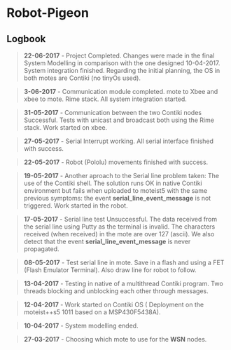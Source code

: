 ﻿# Robot-Pigeon
## Logbook

>**22-06-2017** - Project Completed. Changes were made in the final System Modelling in comparison
with the one designed 10-04-2017. System integration finished. Regarding the initial planning, the OS
in both motes are Contiki (no tinyOs used).

>**3-06-2017** - Communication module completed. mote to Xbee and xbee to mote.
Rime stack. All system integration started.

>**31-05-2017** - Communication between the two Contiki nodes Successful. Tests with unicast and broadcast both using the 
Rime stack. Work started on xbee.

>**27-05-2017** - Serial Interrupt working. All serial interface finished with success.

>**22-05-2017** - Robot (Pololu) movements finished with success.

>**19-05-2017** - Another aproach to the Serial line problem taken: The use of the Contiki shell. The solution runs OK in 
native Contiki environment but fails when uploaded to moteist5 with the same previous symptoms:  the event **serial_line_event_message** 
is not triggered. Work started in the robot.

>**17-05-2017** - Serial line test Unsuccessful. The data received from the serial line using Putty as the terminal is invalid.
>The characters received (when received) in the mote are over 127 (ascii). We also detect that the event **serial_line_event_message** is never propagated.

>**08-05-2017** - Test serial line in mote. Save in a flash and using a FET (Flash Emulator Terminal). Also draw line for robot to follow.

>**13-04-2017** - Testing in native of a multithread Contiki program. Two threads blocking and unblocking each other through messages.

>**12-04-2017** - Work started on Contiki OS \( Deployment on the moteist++s5 1011 based on a MSP430F5438A\).

>**10-04-2017** - System modelling ended.

>**27-03-2017** - Choosing which mote to use for the **WSN** nodes.